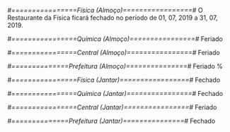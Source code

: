 
*#================Física (Almoço)=================#*
O Restaurante da Física ficará fechado no período de 01, 07, 2019 a 31, 07, 2019.

*#================Química (Almoço)================#*
Feriado

*#================Central (Almoço)================#*
Feriado


*#==============Prefeitura (Almoço)===============#*
Feriado
%

*#================Física (Jantar)=================#*
Fechado

*#================Química (Jantar)================#*
Fechado

*#================Central (Jantar)================#*
Feriado


*#==============Prefeitura (Jantar)===============#*
Fechado
